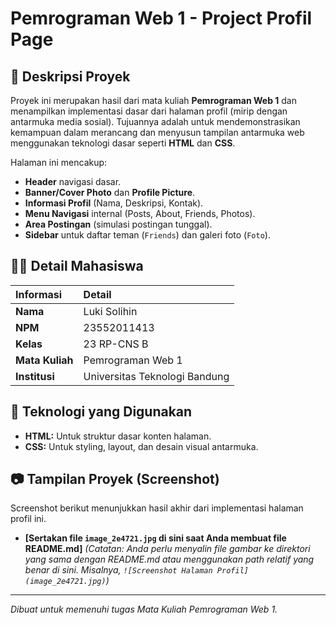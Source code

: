 # Pemrograman Web 1 - Project Profil Page


## 📄 Deskripsi Proyek
Proyek ini merupakan hasil dari mata kuliah **Pemrograman Web 1** dan menampilkan implementasi dasar dari halaman profil (mirip dengan antarmuka media sosial). Tujuannya adalah untuk mendemonstrasikan kemampuan dalam merancang dan menyusun tampilan antarmuka web menggunakan teknologi dasar seperti **HTML** dan **CSS**.

Halaman ini mencakup:
* **Header** navigasi dasar.
* **Banner/Cover Photo** dan **Profile Picture**.
* **Informasi Profil** (Nama, Deskripsi, Kontak).
* **Menu Navigasi** internal (Posts, About, Friends, Photos).
* **Area Postingan** (simulasi postingan tunggal).
* **Sidebar** untuk daftar teman (`Friends`) dan galeri foto (`Foto`).

## 👨‍💻 Detail Mahasiswa

| Informasi | Detail |
| :--- | :--- |
| **Nama** | Luki Solihin |
| **NPM** | 23552011413 |
| **Kelas** | 23 RP-CNS B |
| **Mata Kuliah** | Pemrograman Web 1 |
| **Institusi** | Universitas Teknologi Bandung |

## 🚀 Teknologi yang Digunakan
* **HTML:** Untuk struktur dasar konten halaman.
* **CSS:** Untuk styling, layout, dan desain visual antarmuka.

## 📷 Tampilan Proyek (Screenshot)

Screenshot berikut menunjukkan hasil akhir dari implementasi halaman profil ini.

* **[Sertakan file `image_2e4721.jpg` di sini saat Anda membuat file README.md]**
    *(Catatan: Anda perlu menyalin file gambar ke direktori yang sama dengan README.md atau menggunakan path relatif yang benar di sini. Misalnya, `![Screenshot Halaman Profil](image_2e4721.jpg)`)*

---

*Dibuat untuk memenuhi tugas Mata Kuliah Pemrograman Web 1.*
